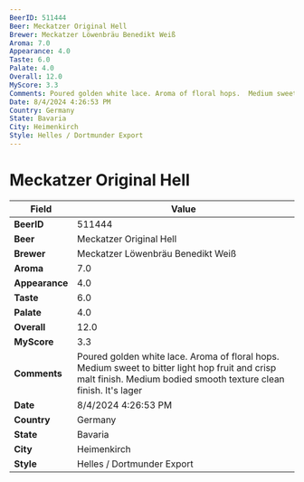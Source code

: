 ```yaml
---
BeerID: 511444
Beer: Meckatzer Original Hell
Brewer: Meckatzer Löwenbräu Benedikt Weiß
Aroma: 7.0
Appearance: 4.0
Taste: 6.0
Palate: 4.0
Overall: 12.0
MyScore: 3.3
Comments: Poured golden white lace. Aroma of floral hops.  Medium sweet to bitter light hop fruit and crisp malt finish. Medium bodied smooth texture clean finish.  It's lager
Date: 8/4/2024 4:26:53 PM
Country: Germany
State: Bavaria
City: Heimenkirch
Style: Helles / Dortmunder Export
---
```


# Meckatzer Original Hell

| Field         | Value |
|---------------|-------|
| **BeerID** | 511444 |
| **Beer** | Meckatzer Original Hell |
| **Brewer** | Meckatzer Löwenbräu Benedikt Weiß |
| **Aroma** | 7.0 |
| **Appearance** | 4.0 |
| **Taste** | 6.0 |
| **Palate** | 4.0 |
| **Overall** | 12.0 |
| **MyScore** | 3.3 |
| **Comments** | Poured golden white lace. Aroma of floral hops.  Medium sweet to bitter light hop fruit and crisp malt finish. Medium bodied smooth texture clean finish.  It's lager |
| **Date** | 8/4/2024 4:26:53 PM |
| **Country** | Germany |
| **State** | Bavaria |
| **City** | Heimenkirch |
| **Style** | Helles / Dortmunder Export |
